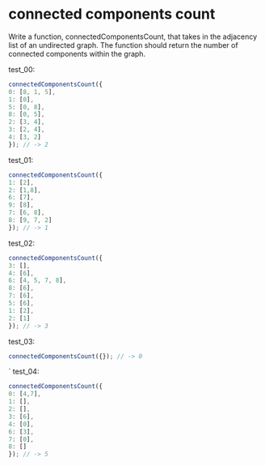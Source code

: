 # connected components count

Write a function, connectedComponentsCount, that takes in the adjacency list of an undirected graph. The function should return the number of connected components within the graph.

test_00:
```js
connectedComponentsCount({
0: [8, 1, 5],
1: [0],
5: [0, 8],
8: [0, 5],
2: [3, 4],
3: [2, 4],
4: [3, 2]
}); // -> 2
```

test_01:
```js
connectedComponentsCount({
1: [2],
2: [1,8],
6: [7],
9: [8],
7: [6, 8],
8: [9, 7, 2]
}); // -> 1
```

test_02:
```js
connectedComponentsCount({
3: [],
4: [6],
6: [4, 5, 7, 8],
8: [6],
7: [6],
5: [6],
1: [2],
2: [1]
}); // -> 3
```

test_03:
```js
connectedComponentsCount({}); // -> 0
```
`
test_04:
```js
connectedComponentsCount({
0: [4,7],
1: [],
2: [],
3: [6],
4: [0],
6: [3],
7: [0],
8: []
}); // -> 5
```
